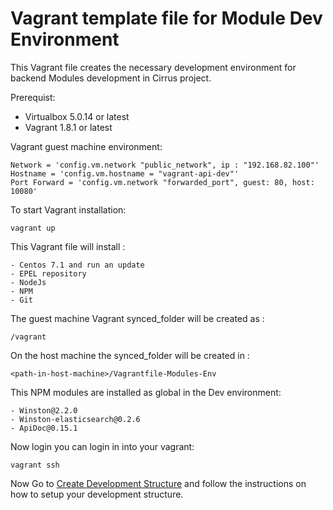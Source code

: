 # Vagrant template file for Module Dev Environment

This Vagrant file creates the necessary development environment for backend Modules development in Cirrus project.

Prerequist:
- Virtualbox 5.0.14 or latest
- Vagrant 1.8.1 or latest


Vagrant guest machine environment:
```
Network = 'config.vm.network "public_network", ip : "192.168.82.100"'
Hostname = 'config.vm.hostname = "vagrant-api-dev"'
Port Forward = 'config.vm.network "forwarded_port", guest: 80, host: 10080'
```

To start Vagrant installation:
```
vagrant up
```

This Vagrant file will install :
```
- Centos 7.1 and run an update
- EPEL repository
- NodeJs
- NPM
- Git
```

The guest machine Vagrant synced_folder will be created as :
```
/vagrant
```
On the host machine the synced_folder will be created in :
```
<path-in-host-machine>/Vagrantfile-Modules-Env
```

This NPM modules are installed as global in the Dev environment:
```
- Winston@2.2.0
- Winston-elasticsearch@0.2.6
- ApiDoc@0.15.1
```

Now login you can login in into your vagrant:
```
vagrant ssh
```

Now Go to [Create Development Structure](https://couldhardware.atlassian.net/wiki/plugins/createcontent/draft-createpage.action?draftId=9568283) and follow the instructions on how to setup your development structure.
